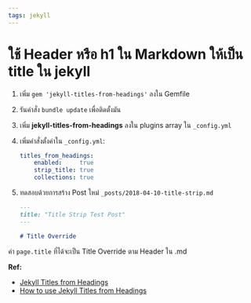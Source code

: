 ```yaml
---
tags: jekyll
---
```


# ใช้ Header หรือ h1 ใน Markdown ให้เป็น title ใน jekyll

1. เพิ่ม `gem 'jekyll-titles-from-headings'` ลงใน Gemfile
1. รันคำสั่ง `bundle update` เพื่อติดตั้งมัน
1. เพิ่ม **jekyll-titles-from-headings** ลงใน plugins array ใน `_config.yml`
1. เพิ่มคำสั่งตั้งค่าใน `_config.yml`:

    ```yml
    titles_from_headings:
        enabled:     true
        strip_title: true
        collections: true
    ```

1. ทดสอบด้วยการสร้าง Post ใหม่ `_posts/2018-04-10-title-strip.md`

    ```md
    ---
    title: "Title Strip Test Post"
    ---

    # Title Override
    ```

ค่า `page.title` ที่ได้จะเป็น Title Override ตาม Header ใน .md


__Ref:__ 
- [Jekyll Titles from Headings](https://github.com/benbalter/jekyll-titles-from-headings)
- [How to use Jekyll Titles from Headings](https://talk.jekyllrb.com/t/title-derived-from-heading-appears-twice-on-top-of-page/1686/4)